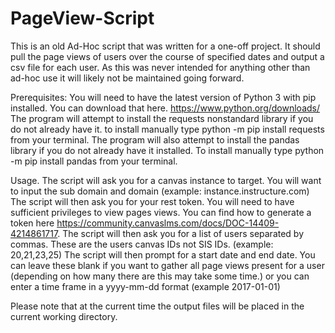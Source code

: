 # PageView-Script
This is an old Ad-Hoc script that was written for a one-off project. It should pull the page views of users over the course of specified dates and output a csv file for each user. As this was never intended for anything other than ad-hoc use it will likely not be maintained going forward. 

Prerequisites: 
You will need to have the latest version of Python 3 with pip installed. You can download that here. https://www.python.org/downloads/
The program will attempt to install the requests nonstandard library if you do not already have it. to install manually type python -m pip install requests from your terminal. 
The program will also attempt to install the pandas library if you do not already have it installed. To install manually type python -m pip install pandas from your terminal. 

Usage. 
The script will ask you for a canvas instance to target. You will want to input the sub domain and domain (example: instance.instructure.com)
The script will then ask you for your rest token. You will need to have sufficient privileges to view pages views. You can find how to generate a token here https://community.canvaslms.com/docs/DOC-14409-4214861717. 
The script will then ask you for a list of users separated by commas. These are the users canvas IDs not SIS IDs. (example: 20,21,23,25)
The script will then prompt for a start date and end date. You can leave these blank if you want to gather all page views present for a user (depending on how many there are this may take some time.) or you can enter a time frame in a yyyy-mm-dd format (example 2017-01-01)

Please note that at the current time the output files will be placed in the current working directory.




